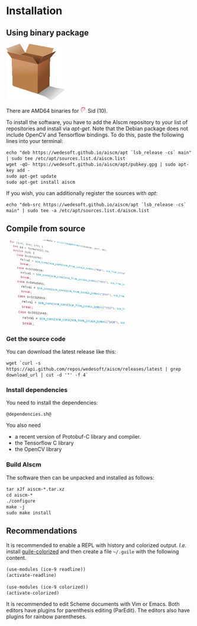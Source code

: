 # Installation

## Using binary package

<div class="figure"><img src="package.png" alt=""/></div>

There are AMD64 binaries for
[![Debian](debian.png "Debian")](https://www.debian.org/) Sid (10).

To install the software, you have to add the AIscm repository to your list of repositories and install via *apt-get*.
Note that the Debian package does not include OpenCV and Tensorflow bindings.
To do this, paste the following lines into your terminal:

```
echo "deb https://wedesoft.github.io/aiscm/apt `lsb_release -cs` main" | sudo tee /etc/apt/sources.list.d/aiscm.list
wget -qO- https://wedesoft.github.io/aiscm/apt/pubkey.gpg | sudo apt-key add -
sudo apt-get update
sudo apt-get install aiscm
```

If you wish, you can additionally register the sources with *apt*:

```
echo "deb-src https://wedesoft.github.io/aiscm/apt `lsb_release -cs` main" | sudo tee -a /etc/apt/sources.list.d/aiscm.list
```

## Compile from source

<div class="figure"><img src="source.png" alt=""/></div>

### Get the source code

You can download the latest release like this:

```
wget `curl -s https://api.github.com/repos/wedesoft/aiscm/releases/latest | grep download_url | cut -d '"' -f 4`
```

### Install dependencies

You need to install the dependencies:

```
@dependencies.sh@
```

You also need

* a recent version of Protobuf-C library and compiler.
* the Tensorflow C library
* the OpenCV library

### Build AIscm

The software then can be unpacked and installed as follows:

```
tar xJf aiscm-*.tar.xz
cd aiscm-*
./configure
make -j
sudo make install
```

## Recommendations

It is recommended to enable a REPL with history and colorized output.
*I.e.* install [guile-colorized][1] and then create a file ```~/.guile``` with the following content.

```
(use-modules (ice-9 readline))
(activate-readline)

(use-modules (ice-9 colorized))
(activate-colorized)
```

It is recommended to edit Scheme documents with Vim or Emacs.
Both editors have plugins for parenthesis editing (ParEdit).
The editors also have plugins for rainbow parentheses.

[1]: https://github.com/NalaGinrut/guile-colorized
